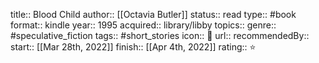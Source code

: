 title:: Blood Child
author:: [[Octavia Butler]]
status:: read
type:: #book
format:: kindle
year:: 1995
acquired:: library/libby
topics::
genre:: #speculative_fiction
tags:: #short_stories
icon:: 📖
url::
recommendedBy::
start:: [[Mar 28th, 2022]]
finish:: [[Apr 4th, 2022]]
rating:: ⭐️
